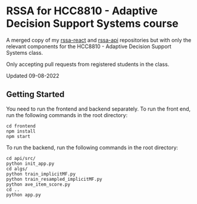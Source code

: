 # RSSA for HCC8810 - Adaptive Decision Support Systems course

A merged copy of my [rssa-react](https://github.com/ShahanM/rssa-react) and [rssa-api](https://github.com/ShahanM/rssa-api) repositories but with only the relevant components for the HCC8810 - Adaptive Decision Support Systems class.

Only accepting pull requests from registered students in the class.

Updated 09-08-2022

## Getting Started
You need to run the frontend and backend separately. To run the front end, run the following commands in the root directory:
```
cd frontend
npm install
npm start
```

To run the backend, run the following commands in the root directory:
```
cd api/src/
python init_app.py
cd algs/
python train_implicitMF.py
python train_resampled_implicitMF.py
python ave_item_score.py
cd ..
python app.py
```
